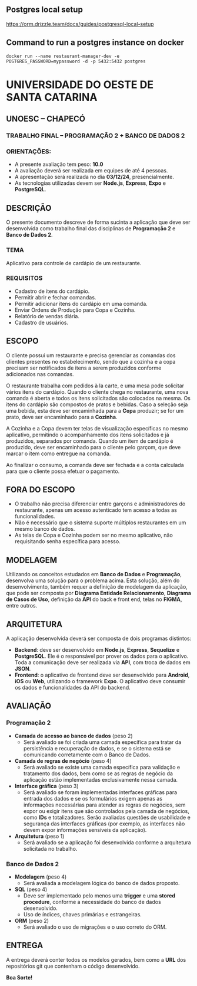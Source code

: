 ## Postgres local setup

https://orm.drizzle.team/docs/guides/postgresql-local-setup

## Command to run a postgres instance on docker

`docker run --name restaurant-manager-dev -e POSTGRES_PASSWORD=mypassword -d -p 5432:5432 postgres`

# UNIVERSIDADE DO OESTE DE SANTA CATARINA

## UNOESC – CHAPECÓ

### TRABALHO FINAL – PROGRAMAÇÃO 2 + BANCO DE DADOS 2

### ORIENTAÇÕES:
- A presente avaliação tem peso: **10.0**
- A avaliação deverá ser realizada em equipes de até 4 pessoas.
- A apresentação será realizada no dia **03/12/24**, presencialmente.
- As tecnologias utilizadas devem ser **Node.js**, **Express**, **Expo** e **PostgreSQL**.

## DESCRIÇÃO

O presente documento descreve de forma sucinta a aplicação que deve ser desenvolvida como trabalho final das disciplinas de **Programação 2** e **Banco de Dados 2**.

### TEMA
Aplicativo para controle de cardápio de um restaurante.

### REQUISITOS
- Cadastro de itens do cardápio.
- Permitir abrir e fechar comandas.
- Permitir adicionar itens do cardápio em uma comanda.
- Enviar Ordens de Produção para Copa e Cozinha.
- Relatório de vendas diária.
- Cadastro de usuários.

## ESCOPO

O cliente possui um restaurante e precisa gerenciar as comandas dos clientes presentes no estabelecimento, sendo que a cozinha e a copa precisam ser notificados de itens a serem produzidos conforme adicionados nas comandas.

O restaurante trabalha com pedidos à la carte, e uma mesa pode solicitar vários itens do cardápio. Quando o cliente chega no restaurante, uma nova comanda é aberta e todos os itens solicitados são colocados na mesma. Os itens do cardápio são compostos de pratos e bebidas. Caso a seleção seja uma bebida, esta deve ser encaminhada para a **Copa** produzir; se for um prato, deve ser encaminhado para a **Cozinha**.

A Cozinha e a Copa devem ter telas de visualização específicas no mesmo aplicativo, permitindo o acompanhamento dos itens solicitados e já produzidos, separados por comanda. Quando um item de cardápio é produzido, deve ser encaminhado para o cliente pelo garçom, que deve marcar o item como entregue na comanda.

Ao finalizar o consumo, a comanda deve ser fechada e a conta calculada para que o cliente possa efetuar o pagamento.

## FORA DO ESCOPO
- O trabalho não precisa diferenciar entre garçons e administradores do restaurante, apenas um acesso autenticado tem acesso a todas as funcionalidades.
- Não é necessário que o sistema suporte múltiplos restaurantes em um mesmo banco de dados.
- As telas de Copa e Cozinha podem ser no mesmo aplicativo, não requisitando senha específica para acesso.

## MODELAGEM

Utilizando os conceitos estudados em **Banco de Dados** e **Programação**, desenvolva uma solução para o problema acima. Esta solução, além do desenvolvimento, também requer a definição de modelagem da aplicação, que pode ser composta por **Diagrama Entidade Relacionamento**, **Diagrama de Casos de Uso**, definição da **API** do back e front end, telas no **FIGMA**, entre outros.

## ARQUITETURA

A aplicação desenvolvida deverá ser composta de dois programas distintos:

- **Backend**: deve ser desenvolvido em **Node.js**, **Express**, **Sequelize** e **PostgreSQL**. Ele é o responsável por prover os dados para o aplicativo. Toda a comunicação deve ser realizada via **API**, com troca de dados em **JSON**.
- **Frontend**: o aplicativo de frontend deve ser desenvolvido para **Android**, **iOS** ou **Web**, utilizando o framework **Expo**. O aplicativo deve consumir os dados e funcionalidades da API do backend.

## AVALIAÇÃO

### Programação 2
- **Camada de acesso ao banco de dados** (peso 2)
  - Será avaliado se foi criada uma camada específica para tratar da persistência e recuperação de dados, e se o sistema está se comunicando corretamente com o Banco de Dados.
- **Camada de regras de negócio** (peso 4)
  - Será avaliado se existe uma camada específica para validação e tratamento dos dados, bem como se as regras de negócio da aplicação estão implementadas exclusivamente nessa camada.
- **Interface gráfica** (peso 3)
  - Será avaliado se foram implementadas interfaces gráficas para entrada dos dados e se os formulários exigem apenas as informações necessárias para atender as regras de negócios, sem expor ou exigir itens que são controlados pela camada de negócios, como **IDs** e totalizadores. Serão avaliadas questões de usabilidade e segurança das interfaces gráficas (por exemplo, as interfaces não devem expor informações sensíveis da aplicação).
- **Arquitetura** (peso 1)
  - Será avaliado se a aplicação foi desenvolvida conforme a arquitetura solicitada no trabalho.

### Banco de Dados 2
- **Modelagem** (peso 4)
  - Será avaliada a modelagem lógica do banco de dados proposto.
- **SQL** (peso 4)
  - Deve ser implementado pelo menos uma **trigger** e uma **stored procedure**, conforme a necessidade do banco de dados desenvolvido.
  - Uso de índices, chaves primárias e estrangeiras.
- **ORM** (peso 2)
  - Será avaliado o uso de migrações e o uso correto do ORM.

## ENTREGA

A entrega deverá conter todos os modelos gerados, bem como a **URL** dos repositórios git que contenham o código desenvolvido.

**Boa Sorte!**